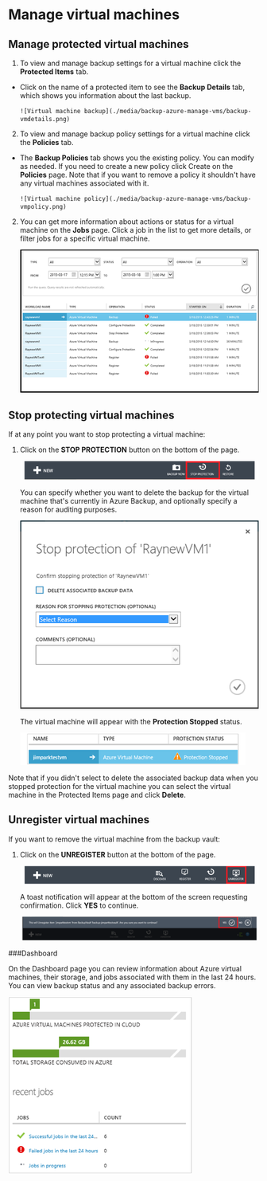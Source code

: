 
<properties
	pageTitle="Azure Backup - manage virtual machines"
	description="Learn how to manage an Azure virtual machine"
	services="backup"
	documentationCenter=""
	authors="jimpark"
	manager="jwhit"
	editor=""/>

<tags
	ms.service="backup"
	ms.workload="storage-backup-recovery"
	ms.tgt_pltfrm="na"
	ms.devlang="na"
	ms.topic="article"
	ms.date="05/11/2015"
	ms.author="jimpark"/>

# Manage virtual machines


## Manage protected virtual machines

1. To view and manage backup settings for a virtual machine click the **Protected Items** tab.

  - Click on the name of a protected item to see the **Backup Details** tab, which shows you information about the last backup.

        ![Virtual machine backup](./media/backup-azure-manage-vms/backup-vmdetails.png)

2. To view and manage backup policy settings for a virtual machine click the **Policies** tab.

  - The **Backup Policies** tab shows you the existing policy. You can modify as needed. If you need to create a new policy click Create on the **Policies** page. Note that if you want to remove a policy it shouldn't have any virtual machines associated with it.

        ![Virtual machine policy](./media/backup-azure-manage-vms/backup-vmpolicy.png)

2. You can get more information about actions or status for a virtual machine on the **Jobs** page. Click a job in the list to get more details, or filter jobs for a specific virtual machine.

    ![Jobs](./media/backup-azure-manage-vms/backup-job.png)

## Stop protecting virtual machines
If at any point you want to stop protecting a virtual machine:


1. Click on the **STOP PROTECTION** button on the bottom of the page.

    ![Disable protection](./media/backup-azure-manage-vms/stop-protection-button.png)

    You can specify whether you want to delete the backup for the virtual machine that's currently in Azure Backup, and optionally specify a reason for auditing purposes. 

    ![Disable protection](./media/backup-azure-manage-vms/backup-disable-protection.png)

    The virtual machine will appear with the **Protection Stopped** status.

    ![Disable protection](./media/backup-azure-manage-vms/protection-stopped.png)

Note that if you didn't select to delete the associated backup data when you stopped protection for the virtual machine you can select the virtual machine in the Protected Items page and click **Delete**.

## Unregister virtual machines

If you want to remove the virtual machine from the backup vault:

1. Click on the **UNREGISTER** button at the bottom of the page.

    ![Disable protection](./media/backup-azure-manage-vms/unregister-button.png)

    A toast notification will appear at the bottom of the screen requesting confirmation. Click **YES** to continue.

    ![Disable protection](./media/backup-azure-manage-vms/confirm-unregister.png)

###Dashboard

On the Dashboard page you can review information about Azure virtual machines, their storage, and jobs associated with them in the last 24 hours. You can view backup status and any associated backup errors.

  ![Dashboard](./media/backup-azure-manage-vms/dashboard-protectedvms.png)

